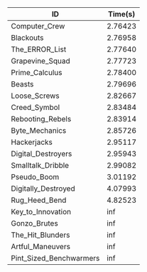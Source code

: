|ID|Time(s)|
|-|-|
|Computer_Crew|2.76423|
|Blackouts|2.76958|
|The_ERROR_List|2.77640|
|Grapevine_Squad|2.77723|
|Prime_Calculus|2.78400|
|Beasts|2.79696|
|Loose_Screws|2.82667|
|Creed_Symbol|2.83484|
|Rebooting_Rebels|2.83914|
|Byte_Mechanics|2.85726|
|Hackerjacks|2.95117|
|Digital_Destroyers|2.95943|
|Smalltalk_Dribble|2.99082|
|Pseudo_Boom|3.01192|
|Digitally_Destroyed|4.07993|
|Rug_Heed_Bend|4.82523|
|Key_to_Innovation|inf|
|Gonzo_Brutes|inf|
|The_Hit_Blunders|inf|
|Artful_Maneuvers|inf|
|Pint_Sized_Benchwarmers|inf|
